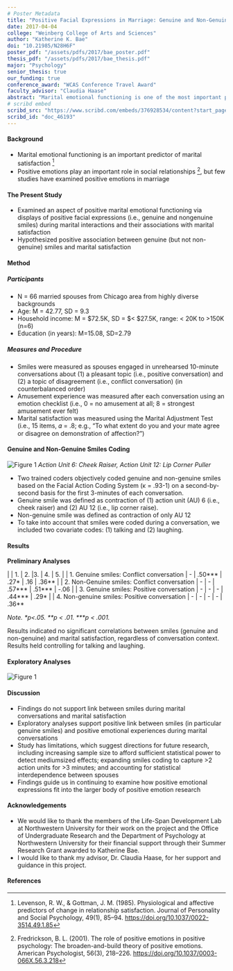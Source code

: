 ```yaml
---
# Poster Metadata
title: "Positive Facial Expressions in Marriage: Genuine and Non-Genuine Smiles as Predictors of Marital Satisfaction"
date: 2017-04-04
college: "Weinberg College of Arts and Sciences"
author: "Katherine K. Bae"
doi: "10.21985/N28H6F"
poster_pdf: "/assets/pdfs/2017/bae_poster.pdf"
thesis_pdf: "/assets/pdfs/2017/bae_thesis.pdf"
major: "Psychology"
senior_thesis: true
our_funding: true
conference_award: "WCAS Conference Travel Award"
faculty_advisor: "Claudia Haase"
abstract: "Marital emotional functioning is one of the most important predictors of marital outcomes (e.g., marital satisfaction), which in turn has important consequences for well­being and health factors for both spouses and their children. Thus far, negative emotions (e.g., anger) have been the central focus in distinguishing dissatisfied from satisfied couples (i.e., low and high marital satisfaction). In sharp contrast, positive emotions have rarely been the target of empirical marital research, notwithstanding the sizeable body of research garnered showing a myriad of cognitive, social, psychological, and physical benefits positive emotions hold for individuals (i.e., broadenand­build theory of positive emotions). Thus, the present study examined a potentially important aspect of marital emotional functioning: the experience of positive emotion via displays of positive facial expression (i.e., genuine and nongenuine smiles), and associations with marital satisfaction. Marital satisfaction was expected to be positively associated with the display of genuine smiles, but not the display of nongenuine smiles. In a sample of 66 married spouses (33 couples), participants’ facial expressions were videotaped during pleasant and conflict conversations. Smiles were coded as either genuine or non­genuine based on the Facial Action Coding System on a second­by­second coding basis for the first three minutes of both conversations (interrater agreement: k= .93­1). Marital satisfaction was measured using the Marital Adjustment Test questionnaire (15 items; a= .8). Results showed that there was no association between the frequency of both genuine (inconsistent with hypothesis) and nongenuine (consistent with hypothesis) smiles and marital satisfaction. Follow­up exploratory analyses showed a positive association between the frequency of genuine smiles and positive emotional experiences (i.e., amusement) during both conversations, consistent with previous findings of a positive association between genuine smiles and emotional well­being. Limitations (e.g., small sample size), implications, and future directions are discussed."
# scribd embed
scribd_src: "https://www.scribd.com/embeds/376928534/content?start_page=1&view_mode=scroll&access_key=key-kJvAntp2xA21Ny48hcNU&show_recommendations=true"
scribd_id: "doc_46193"
---
```

#### Background
- Marital emotional functioning is an important predictor of marital satisfaction [^1]
- Positive emotions play an important role in social relationships [^2], but few studies have examined positive emotions in marriage

#### The Present Study
- Examined an aspect of positive marital emotional functioning via displays of positive facial expressions (i.e., genuine and nongenuine smiles) during marital interactions and their
associations with marital satisfaction
- Hypothesized positive association between genuine (but not non-genuine) smiles and marital satisfaction

#### Method

##### Participants
- N = 66 married spouses from Chicago area from highly diverse backgrounds
- Age: M = 42.77, SD = 9.3
- Household income: M = $72.5K, SD = $< $27.5K, range: < 20K to >150K (n=6)
- Education (in years): M=15.08, SD=2.79

##### Measures and Procedure
- Smiles were measured as spouses engaged in unrehearsed 10-minute conversations about (1) a pleasant topic (i.e., positive conversation) and (2) a topic of disagreement (i.e., conflict
conversation) (in counterbalanced order)
- Amusement experience was measured after each conversation using an emotion checklist (i.e., 0 = no amusement at all; 8 = strongest amusement ever felt)
- Marital satisfaction was measured using the Marital Adjustment Test (i.e., 15 items, 𝛼 = .8; e.g., “To what extent do you and your mate agree or disagree on demonstration of affection?”)

#### Genuine and Non-Genuine Smiles Coding

![Figure 1](/assets/images/2017/positive-facial-1.png)
_Action Unit 6: Cheek Raiser, Action Unit 12: Lip Corner Puller_

- Two trained coders objectively coded genuine and non-genuine smiles based on the Facial Action Coding System (κ = .93-1) on a second-by-second basis for the first 3-minutes of each conversation.
- Genuine smile was defined as contraction of (1) action unit (AU) 6 (i.e., cheek raiser) and (2) AU 12 (i.e., lip corner raise).
- Non-genuine smile was defined as contraction of only AU 12
- To take into account that smiles were coded during a conversation, we included two covariate codes: (1) talking and (2) laughing.

#### Results
**Preliminary Analyses**

|  | 1. | 2. |3. | 4. | 5. |
| 1. Genuine smiles: Conflict conversation | - | .50*** | .27* | .16 | .36** |
| 2. Non-Genuine smiles: Conflict conversation | - | - | .57*** | .51*** | -.06 |
| 3. Genuine smiles: Positive conversation | - | - | - | .44*** | .29* |
| 4. Non-genuine smiles: Positive conversation | - | - | - | - | .36**

_Note. *p<.05. **p < .01. ***p < .001._

Results indicated no significant correlations between smiles (genuine and non-genuine) and marital satisfaction, regardless of conversation context. Results held controlling for talking and laughing.

#### Exploratory Analyses
![Figure 1](/assets/images/2017/positive-facial-1.png)

#### Discussion
- Findings do not support link between smiles during marital conversations and marital satisfaction
- Exploratory analyses support positive link between smiles (in particular genuine smiles) and positive emotional experiences during marital conversations
- Study has limitations, which suggest directions for future research, including increasing sample size to afford sufficient statistical power to detect mediumsized effects; expanding smiles coding to capture >2 action units for >3 minutes; and accounting for statistical interdependence between spouses
- Findings guide us in continuing to examine how positive emotional expressions fit into the larger body of positive emotion research

#### Acknowledgements
- We would like to thank the members of the Life-Span Development Lab at Northwestern University for their work on the project and the Office of Undergraduate Research and the Department of Psychology at Northwestern University for their financial support through their Summer Research Grant awarded to Katherine Bae.
- I would like to thank my advisor, Dr. Claudia Haase, for her support and guidance in this project.

#### References
[^1]: Levenson, R. W., & Gottman, J. M. (1985). Physiological and affective predictors of change in relationship satisfaction. Journal of Personality and Social Psychology, 49(1), 85–94. https://doi.org/10.1037/0022-3514.49.1.85
[^2]: Fredrickson, B. L. (2001). The role of positive emotions in positive psychology: The broaden-and-build theory of positive emotions. American Psychologist, 56(3), 218–226. https://doi.org/10.1037/0003-066X.56.3.218
